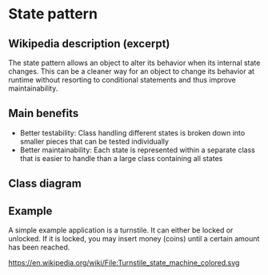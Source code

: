 # State pattern

## Wikipedia description (excerpt)

The state pattern allows an object to alter its behavior when its internal state changes. This can be a cleaner way for an object to change its behavior at runtime without resorting to conditional statements and thus improve maintainability.

## Main benefits

- Better testability: Class handling different states is broken down into smaller pieces that can be tested individually
- Better maintainability: Each state is represented within a separate class that is easier to handle than a large class containing all states

## Class diagram

## Example

A simple example application is a turnstile. It can either be locked or unlocked. If it is locked, you may insert money (coins) until a certain amount has been reached.

https://en.wikipedia.org/wiki/File:Turnstile_state_machine_colored.svg